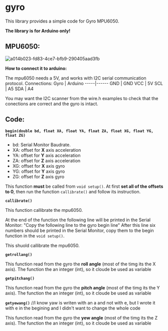 # gyro

This library provides a simple code for Gyro MPU6050.

**The library is for Arduino only!**

## MPU6050:

![a014b023-fd83-4ce7-bfb9-290405aad3fb](https://www.voltaat.com/cdn/shop/products/voltaat-3-axis-gyroscope-accelerometer-module-mpu-6050-3607196106854.jpg?v=1628483786)

**How to connect it to arduino:**

The mpu6050 needs a 5V, and works with I2C serial communication protocol.
Connections:
Gyro | Arduino
-----|------
GND  | GND
VCC  | 5V
SCL  | A5
SDA  | A4

You may want the I2C scanner from the wire.h examples to check that the conections are correct and the gyro is intact.

## Code:

**`begin(double bd, float XA, float YA, float ZA, float XG, float YG, float ZG)`**
- bd: Serial Monitor  Baudrate.
- XA: offset for **X** axis acceleration
- YA: offset for **Y** axis acceleration
- ZA: offset for **Z** axis acceleration
- XG: offset for **X** axis gyro
- YG: offset for **Y** axis gyro
- ZG: offset for **Z** axis gyro

This function **must** be called from `void setup()`.
At first **set all of the offsets to 0**, then run the function `callibrate()` and follow its instruction.



**`callibrate()`**

This function callibrate the mpu6050.

At the end of the function the following line will be printed in the Serial Monitor: "Copy the following line to the gyro begin line"
After this line six numbers should be printed in the Serial Monitor, copy them to the begin function in the `void setup()`.

This shuold callibrate the mpu6050.


**`getrollang()`**

This function read from the gyro the **roll angle** (most of the timg its the X axis).
The function the an integer (int), so it cloude be used as variable


**`getpitchang()`**

This function read from the gyro the **pitch angle** (most of the timg its the Y axis).
The function the an integer (int), so it cloude be used as variable


**`getyewang()`**  //I know yaw is writen with an a and not with e, but I wrote it with e in the begining and I didn't want to change the whole code

This function read from the gyro the **yew angle** (most of the timg its the Z axis).
The function the an integer (int), so it cloude be used as variable
